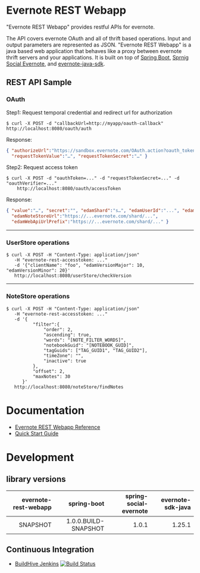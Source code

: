 # Evernote REST Webapp

"Evernote REST Webapp" provides restful APIs for evernote.

The API covers evernote OAuth and all of thrift based operations. Input and output parameters are represented
as JSON. "Evernote REST Webapp" is a java based web application that behaves like a proxy between evernote thrift
servers and your applications.
It is built on top of [Spring Boot](http://projects.spring.io/spring-boot/),
[Sprnig Social Evernote](https://github.com/ttddyy/spring-social-evernote/), and
[evernote-java-sdk](https://github.com/evernote/evernote-sdk-java).


## REST API Sample

### OAuth

Step1: Request temporal credential and redirect url for authorization
```shell
$ curl -X POST -d "callbackUrl=http://myapp/oauth-callback" http://localhost:8080/oauth/auth
```

Response:
```json
{ "authorizeUrl":"https://sandbox.evernote.com/OAuth.action?oauth_token=...",
  "requestTokenValue":"…", "requestTokenSecret":"…" }
```

Step2: Request access token
```shell
$ curl -X POST -d "oauthToken=..." -d "requestTokenSecret=..." -d "oauthVerifier=..."
    http://localhost:8080/oauth/accessToken
```

Response:
```json
{ "value":"…", "secret":"", "edamShard":"s…", "edamUserId":"...", "edamExpires":"...",
  "edamNoteStoreUrl":"https://...evernote.com/shard/...",
  "edamWebApiUrlPrefix":"https://...evernote.com/shard/..." }
```

---

### UserStore operations

```shell
$ curl -X POST -H "Content-Type: application/json"
   -H "evernote-rest-accesstoken: ..."
   -d '{"clientName": "foo", "edamVersionMajor": 10, "edamVersionMinor": 20}'
   http://localhost:8080/userStore/checkVersion
```

---
### NoteStore operations

```shell
$ curl -X POST -H "Content-Type: application/json"
   -H "evernote-rest-accesstoken: ..."
   -d '{
          "filter":{
              "order": 2,
              "ascending": true,
              "words": "[NOTE_FILTER_WORDS]",
              "notebookGuid": "[NOTEBOOK_GUID]",
              "tagGuids": ["TAG_GUID1", "TAG_GUID2"],
              "timeZone": "",
              "inactive": true
          },
          "offset": 2,
          "maxNotes": 30
      }'
   http://localhost:8080/noteStore/findNotes
```

# Documentation

- [Evernote REST Webapp Reference](https://github.com/ttddyy/evernote-rest-webapp/wiki)
- [Quick Start Guide](https://github.com/ttddyy/evernote-rest-webapp/wiki/QuickStart)

# Development

## library versions

| evernote-rest-webapp |           spring-boot | spring-social-evernote | evernote-sdk-java |
| --------------------:| ---------------------:| ----------------------:| -----------------:|
|             SNAPSHOT |  1.0.0.BUILD-SNAPSHOT |                  1.0.1 |            1.25.1 |


## Continuous Integration

- [BuildHive Jenkins](https://buildhive.cloudbees.com/job/ttddyy/job/evernote-rest-webapp/)
[![Build Status](https://buildhive.cloudbees.com/job/ttddyy/job/evernote-rest-webapp/badge/icon)](https://buildhive.cloudbees.com/job/ttddyy/job/evernote-rest-webapp/)

